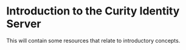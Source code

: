# Introduction to the Curity Identity Server

This will contain some resources that relate to introductory concepts.